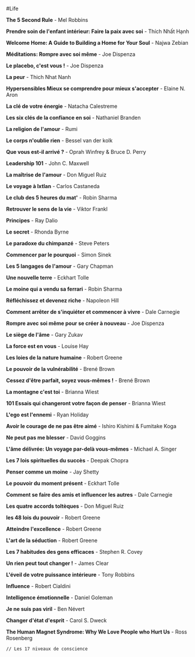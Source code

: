 #Life

**The 5 Second Rule** - Mel Robbins

**Prendre soin de l'enfant intérieur: Faire la paix avec soi** - Thích Nhất Hạnh

**Welcome Home: A Guide to Building a Home for Your Soul** - Najwa Zebian

**Méditations: Rompre avec soi même** - Joe Dispenza

**Le placebo, c'est vous !** - Joe Dispenza

**La peur** - Thich Nhat Nanh

**Hypersensibles Mieux se comprendre pour mieux s'accepter** - Elaine N. Aron

**La clé de votre énergie** - Natacha Calestreme

**Les six clés de la confiance en soi** - Nathaniel Branden

**La religion de l'amour** - Rumi

**Le corps n'oublie rien** - Bessel van der kolk

**Que vous est-il arrivé ?** - Oprah Winfrey & Bruce D. Perry

**Leadership 101** - John C. Maxwell

**La maîtrise de l'amour** - Don Miguel Ruiz

**Le voyage à Ixtlan** - Carlos Castaneda

**Le club des 5 heures du mat'** - Robin Sharma

**Retrouver le sens de la vie** - Viktor Frankl

**Principes** - Ray Dalio

**Le secret** - Rhonda Byrne

**Le paradoxe du chimpanzé** - Steve Peters

**Commencer par le pourquoi** - Simon Sinek

**Les 5 langages de l'amour** - Gary Chapman

**Une nouvelle terre** - Eckhart Tolle

**Le moine qui a vendu sa ferrari** - Robin Sharma

**Réfléchissez et devenez riche** - Napoleon Hill

**Comment arrêter de s'inquiéter et commencer à vivre** - Dale Carnegie

**Rompre avec soi même pour se créer à nouveau** - Joe Dispenza

**Le siège de l'âme** - Gary Zukav

**La force est en vous** - Louise Hay

**Les loies de la nature humaine** - Robert Greene

**Le pouvoir de la vulnérabilité** - Brené Brown

**Cessez d'être parfait, soyez vous-mêmes !** - Brené Brown

**La montagne c'est toi** - Brianna Wiest

**101 Essais qui changeront votre façon de penser** - Brianna Wiest

**L'ego est l'ennemi** - Ryan Holiday

**Avoir le courage de ne pas être aimé** - Ishiro Kishimi & Fumitake Koga

**Ne peut pas me blesser** - David Goggins

**L'âme délivrée: Un voyage par-delà vous-mêmes** - Michael A. Singer

**Les 7 lois spirituelles du succès** - Deepak Chopra

**Penser comme un moine** - Jay Shetty

**Le pouvoir du moment présent** - Eckhart Tolle

**Comment se faire des amis et influencer les autres** - Dale Carnegie

**Les quatre accords toltèques** - Don Miguel Ruiz

**les 48 lois du pouvoir** - Robert Greene

**Atteindre l'excellence** - Robert Greene

**L'art de la séduction** - Robert Greene

**Les 7 habitudes des gens efficaces** - Stephen R. Covey

**Un rien peut tout changer !** - James Clear

**L'éveil de votre puissance intérieure** - Tony Robbins

**Influence** - Robert Cialdini

**Intelligence émotionnelle** - Daniel Goleman

**Je ne suis pas viril** - Ben Névert

**Changer d'état d'esprit** - Carol S. Dweck

**The Human Magnet Syndrome: Why We Love People who Hurt Us** - Ross Rosenberg

`// Les 17 niveaux de conscience`